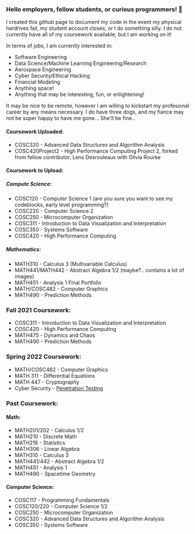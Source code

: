 ### Hello employers, fellow students, or curious programmers! 👋

I created this github page to document my code in the event my physical hardrives fail, my student
account closes, or I do something silly. I do not currently have all of my coursework available, but I am 
working on it!

In terms of jobs, I am currently interested in:
- Software Engineering
- Data Science/Machine Learning Engineering/Research
- Aerospace Engineering
- Cyber Security/Ethical Hacking
- Financial Modeling
- Anything space!
- Anything that may be interesting, fun, or enlightening!

It may be nice to be remote, however I am willing to kickstart my profesional career by any means necessary. I do have 
three dogs, and my fiance may not be super happy to have me gone... She'll be fine..

#### Coursework Uploaded:
- COSC320 - Advanced Data Structures and Algorithm Analysis
- COSC420Project2 - High Performance Computing Project 2, forked from fellow contributor, Lens Desrouleaux with Olivia Rourke

#### Coursework to Upload:
##### Compute Science:
- COSC120 - Computer Science 1 (are you sure you want to see my codeblocks, early level programming?)
- COSC220 - Computer Science 2 
- COSC250 - Microcomputer Organization
- COSC311 - Introduction to Data Visualization and Interpretation
- COSC350 - Systems Software
- COSC420 - High Performance Computing
##### Mathematics:
- MATH310 - Calculus 3 (Multivariable Calculus)
- MATH441/MATH442 - Abstract Algebra 1/2 (maybe?.. contains a lot of images)
- MATH451 - Analysis 1 Final Portfolio
- MATH/COSC482 - Computer Graphics
- MATH490 - Prediction Methods

### Fall 2021 Coursework:
- COSC311 - Introduction to Data Visualization and Interpretation
- COSC420 - High Performance Computing
- MATH475 - Dynamics and Chaos
- MATH490 - Prediction Methods
### Spring 2022 Coursework:
- MATH/COSC482 - Computer Graphics
- MATH 311 - Differential Equations
- MATH 447 - Cryptography
- Cyber Security - [Penetration Testing](https://my.ine.com/CyberSecurity/learning-paths/a223968e-3a74-45ed-884d-2d16760b8bbd/penetration-testing-student)

### Past Coursework:
#### Math:
- MATH201/202 - Calculus 1/2
- MATH210 - Discrete Math
- MATH216 - Statistics
- MATH306 - Linear Algebra
- MATH310 - Calculus 3
- MATH441/442 - Abstract Algebra 1/2
- MATH451 - Analysis 1
- MATH490 - Spacetime Geometry
#### Computer Science:
- COSC117 - Programming Fundamentals
- COSC120/220 - Computer Science 1/2
- COSC250 - Microcomputer Organization
- COSC320 - Advanced Data Structures and Algorithm Analysis
- COSC350 - Systems Software
